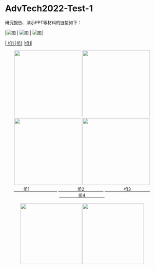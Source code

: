 # AdvTech2022-Test-1

研究报告、演示PPT等材料的链接如下：


|![图](https://user-images.githubusercontent.com/88610383/218910599-cecc0c6d-5194-438b-baf6-0818f895c9f4.png)
| ![图](https://user-images.githubusercontent.com/88610383/218910599-cecc0c6d-5194-438b-baf6-0818f895c9f4.png)
| ![图](https://user-images.githubusercontent.com/88610383/218910599-cecc0c6d-5194-438b-baf6-0818f895c9f4.png)|

|[            组1             ](https://pan.baidu.com/s/19nQ3ReXU01zCd9fJac8p9A?pwd=1234)
|[组1](https://pan.baidu.com/s/19nQ3ReXU01zCd9fJac8p9A?pwd=1234)
|[组1](https://pan.baidu.com/s/19nQ3ReXU01zCd9fJac8p9A?pwd=1234)|



<div align="center" style="border:thin">
  
  <img src="https://user-images.githubusercontent.com/88610383/218910599-cecc0c6d-5194-438b-baf6-0818f895c9f4.png" height="220px">
  <img src="https://user-images.githubusercontent.com/88610383/218910599-cecc0c6d-5194-438b-baf6-0818f895c9f4.png" height="220px">
  <img src="https://user-images.githubusercontent.com/88610383/218910599-cecc0c6d-5194-438b-baf6-0818f895c9f4.png" height="220px">
  <img src="https://user-images.githubusercontent.com/88610383/218910599-cecc0c6d-5194-438b-baf6-0818f895c9f4.png" height="220px">
  <br>
  <a href="https://pan.baidu.com/s/19nQ3ReXU01zCd9fJac8p9A?pwd=1234" width="200px">&nbsp;&nbsp;&nbsp;&nbsp;&nbsp;&nbsp;&nbsp;&nbsp;组1&nbsp;&nbsp;&nbsp;&nbsp;&nbsp;&nbsp;&nbsp;&nbsp;&nbsp;&nbsp;&nbsp;&nbsp;&nbsp;&nbsp;&nbsp;&nbsp;&nbsp;&nbsp;&nbsp;&nbsp;&nbsp;&nbsp;&nbsp;</a>
  <a href="https://pan.baidu.com/s/19nQ3ReXU01zCd9fJac8p9A?pwd=1234" width="200px">&nbsp;&nbsp;&nbsp;&nbsp;&nbsp;&nbsp;&nbsp;&nbsp;&nbsp;&nbsp;&nbsp;&nbsp;&nbsp;&nbsp;&nbsp;&nbsp;组2&nbsp;&nbsp;&nbsp;&nbsp;&nbsp;&nbsp;&nbsp;&nbsp;&nbsp;&nbsp;&nbsp;&nbsp;&nbsp;&nbsp;&nbsp;&nbsp;</a>
  <a href="https://pan.baidu.com/s/19nQ3ReXU01zCd9fJac8p9A?pwd=1234" width="200px">&nbsp;&nbsp;&nbsp;&nbsp;&nbsp;&nbsp;&nbsp;&nbsp;&nbsp;&nbsp;&nbsp;&nbsp;&nbsp;&nbsp;&nbsp;&nbsp;组3&nbsp;&nbsp;&nbsp;&nbsp;&nbsp;&nbsp;&nbsp;&nbsp;&nbsp;&nbsp;&nbsp;&nbsp;&nbsp;&nbsp;&nbsp;&nbsp;</a>
  <a href="https://pan.baidu.com/s/19nQ3ReXU01zCd9fJac8p9A?pwd=1234" width="200px">&nbsp;&nbsp;&nbsp;&nbsp;&nbsp;&nbsp;&nbsp;&nbsp;&nbsp;&nbsp;&nbsp;&nbsp;&nbsp;&nbsp;&nbsp;&nbsp;组4&nbsp;&nbsp;&nbsp;&nbsp;&nbsp;&nbsp;&nbsp;&nbsp;&nbsp;&nbsp;&nbsp;&nbsp;&nbsp;&nbsp;&nbsp;&nbsp;</a>
  <br><br>
  
  
  <img src="https://user-images.githubusercontent.com/88610383/218910599-cecc0c6d-5194-438b-baf6-0818f895c9f4.png" height="200px">
  <img src="https://user-images.githubusercontent.com/88610383/218910599-cecc0c6d-5194-438b-baf6-0818f895c9f4.png" height="200px">
  
</div>
